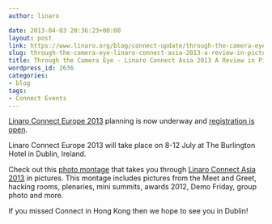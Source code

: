 ```yaml
---
author: linaro

date: 2013-04-03 20:36:23+00:00
layout: post
link: https://www.linaro.org/blog/connect-update/through-the-camera-eye-linaro-connect-asia-2013-a-review-in-pictures/
slug: through-the-camera-eye-linaro-connect-asia-2013-a-review-in-pictures
title: Through the Camera Eye - Linaro Connect Asia 2013 A Review in Pictures
wordpress_id: 2636
categories:
- blog
tags:
- Connect Events
---
```


[Linaro Connect Europe 2013](http://www.linaro.org/connect/) planning is now underway and [registration is open](http://www.linaro.org/linaro-blog/2013/03/21/registration-for-linaro-connect-europe-2013-in-dublin-ireland-now-open/).

Linaro Connect Europe 2013 will take place on 8-12 July at The Burlington Hotel in Dublin, Ireland.



Check out this [photo montage](http://youtu.be/mNZWOFNrT2Q) that takes you through [Linaro Connect Asia 2013](https://wiki.linaro.org/Events/LCA13/) in pictures. This montage includes pictures from the Meet and Greet, hacking rooms, plenaries, mini summits, awards 2012, Demo Friday, group photo and more.

If you missed Connect in Hong Kong then we hope to see you in Dublin!
